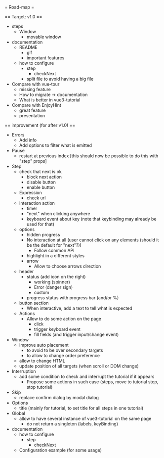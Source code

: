 = Road-map =

== Target: v1.0 ==

* steps
    * Window
        * movable window
* documentation
    * README
        * gif
        * important features
    * how to configure
        * step
            * checkNext
        * split file to avoid having a big file
* Compare with vue-tour
    * missing feature
    * How to migrate → documentation
    * What is better in vue3-tutorial
* Compare with EnjoyHint
    * great feature
    * presentation


== improvement (for after v1.0) ==

* Errors
    * Add info
    * Add options to filter what is emitted
* Pause
    * restart at previous index [this should now be possible to do this with "step" props]
* Step
    * check that next is ok
        * block next action
        * disable button
        * enable button
    * Expression
        * check url
    * interaction action
        * timer
        * "next" when clicking anywhere
        * keyboard event about key (note that keybinding may already be used for that)
    * options
        * hidden progress
        * No interaction at all (user cannot click on any elements (should it be the default for "next"?))
            * Follow common API
        * highlight in a different styles
        * arrow
            * Allow to choose arrows direction
    * header
        * status (add icon on the right)
            * working (spinner)
            * Error (danger sign)
            * custom
        * progress status with progress bar (and/or %)
    * button section
        * When interactive, add a text to tell what is expected
    * Actions
        * Allow to do some action on the page
            * click
            * trigger keyboard event
            * fill fields (and trigger input/change event)
* Window
    * improve auto placement
        * to avoid to be over secondary targets
        * to allow to change order preference
    * allow to change HTML
    * update position of all targets (when scroll or DOM change)
* Interruption
    * add some condition to check and interrupt the tutorial if it appears
        * Propose some actions in such case (steps, move to tutorial step, stop tutorial)
* Skip
    * replace confirm dialog by modal dialog
* Options
    * title (mainly for tutorial, to set title for all steps in one tutorial)
* Global
    * allow to have several instance of vue3-tutorial on the same page
        * do not return a singleton (labels, keyBinding)
* documentation
    * how to configure
        * step
            * checkNext
    * Configuration example (for some usage)
